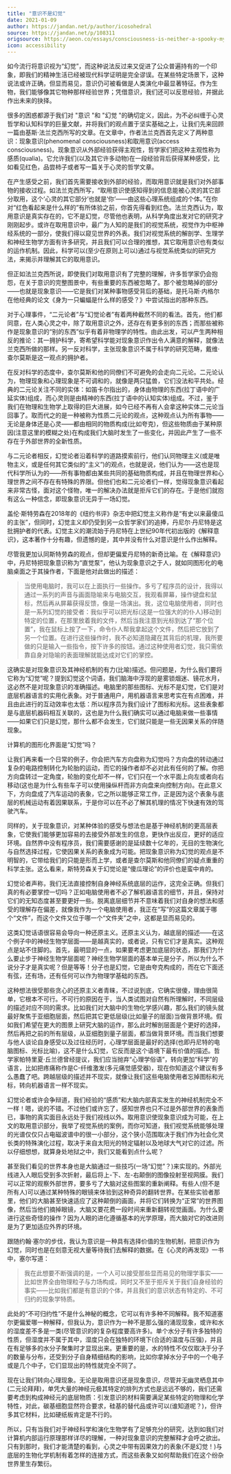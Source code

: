 ```yaml
---
title: "意识不是幻觉"
date: 2021-01-09
author: https://jandan.net/p/author/icosohedral
source: https://jandan.net/p/108311
origsource: https://aeon.co/essays/consciousness-is-neither-a-spooky-mystery-nor-an-illusory-belief
icon: accessibility
---
```




如今流行将意识视为“幻觉”，而这种说法反过来又促进了公众普遍持有的一个印象，即我们的精神生活已经被现代科学证明是完全谬误。在某些特定场景下，这种说法或许正确，但显而易见，意识仍可被看做是人类演化中最显著特征。作为生物，我们能够像其它物种那样经验世界；凭借意识，我们还可以反思经验，并据此作出未来的抉择。

很多的困惑都源于我们对 "意识 "和 "幻觉 "的确切定义，因此，为不必纠缠于心灵哲学和认知科学的巨量文献，并将我们的观点置于坚实基础之上，让我们先来回顾一篇由基斯·法兰克西所写的文章。在文章中，作者法兰克西首先定义了两种意识：现象意识(phenomenal consciousness)和取用意识(access consciousness)。现象意识从外部经验获得主观性，哲学家们把这种主观性称为感质(qualia)。它允许我们(以及其它许多动物)在一段经验背后获得某种感受，比如看见红色，品尝柿子或者写一篇关于心灵的哲学文章。

在产生感受之前，我们首先需要接收到外部的经验，而取用意识就是我们对外部事物的接收过程。如法兰克西所写，“取用意识使感知得到的信息能被心灵的其它部分取用，这个‘心灵的其它部分’也就是‘你’——由这些心理系统组成的个体。”在你对“红色看起来是什么样的”有所体验之前，你首先得看到红色。法兰克西认为，取用意识是真实存在的，它不是幻觉，尽管他也表明，从科学角度出发对它的研究才刚刚起步。或许在取用意识中，最广为人知的是我们的视觉系统，视觉作为中枢神经系统的一部分，使我们得以窥见世界的外表。我们对视觉系统的解剖学、生理学和神经生物学方面有许多研究，并且我们可以合理的推想，其它取用意识也有类似的运作机制。因此，科学可以(至少在原则上可以)通过与视觉系统类似的研究方法，来揭示并理解其它的取用意识。

但正如法兰克西所说，即使我们对取用意识有了完整的理解，许多哲学家仍会抱怨，在关于意识的完整图景中，有些重要的东西被忽略了。那个被忽略掉的部分——也就是现象意识——它是我们对某种事物感受背后的基础，是托马斯·内格尔在他经典的论文《身为一只蝙蝠是什么样的感受？》中尝试指出的那种东西。

对于心理事件，“二元论者”与“幻觉论者”有着两种截然不同的看法。首先，他们都同意，在人类心灵之中，除了取用意识之外，还存在有更多别的东西；而那些被称作是现象意识的“别的东西”似乎有着非物理学的特性。由此出发，可以产生两种相反的推论：其一拥护科学，寄希望科学能对现象意识作出令人满意的解释，就像法兰克西所做的那样。另一反对科学，主张现象意识不属于科学的研究范畴，戴维·查尔莫斯是这一观点的拥护者。

在反对科学的态度中，查尔莫斯和他的同僚们不可避免的会走向二元论。二元论认为，物理现象和心理现象是不可调和的，就像是两只猛兽，它们没法和平共处。经典的二元论关注不同的实体：如笛卡尔指出的，身体由物理的东西(拉丁语中的广延实体)组成，而心灵则是由精神的东西(拉丁语中的认知实体)组成。不过，鉴于我们在物理和生物学上取得的巨大进展，如今已经不再有人会拿这种实体二元论当回事了。取而代之的是一种被称为性质二元论的观点，这种观点认为所有事物——无论是身体还是心灵——都由相同的物质构成(比如夸克)，但这些物质由于某种原因(注意这里的模糊之处)在构成我们大脑时发生了一些变化，并因此产生了一些不存在于外部世界的全新性质。

与二元论者相反，幻觉论者沿着科学的道路摸索前行，他们认同物理主义(或是唯物主义，或是任何其它类似的“主义”)的观点，也就是说，他们认为——这也是现代科学所认为的——所有事物都由某些共同的基础物质构成，并且在物理世界和心理世界之间不存在有特殊的界限。但他们也和二元论者们一样，觉得现象意识看起来非常古怪，面对这个怪物，唯一的解决办法就是拒斥它们的存在。于是他们就抱有这么一种信念，即现象意识无异于一场幻觉。

盖伦·斯特劳森在2018年的《纽约书评》杂志中把幻觉主义称作是“有史以来最傻瓜的主张”，但同时，幻觉主义却仍受到另一众哲学家们的追捧，丹尼尔·丹尼特是这批拥护者的代表。幻觉主义的潮流始于丹尼特在上世纪90年代初出版的《解释意识》，这本著作十分有趣，但遗憾的是，其中并没有什么对意识是什么作出解释。

尽管我更加认同斯特劳森的观点，但却更偏爱丹尼特的新奇比喻。在《解释意识》中，丹尼特把现象意识称为“直觉泵”，他认为现象意识之于人，就如同图形化的电脑桌面之于其操作者，下面是他对此做出的描述：

> 当使用电脑时，我可以在上面执行一些操作。多亏了程序员的设计，我得以通过一系列的声音与画面隐喻来与电脑交互，我观看屏幕，操作键盘和鼠标，然后再从屏幕获得反馈，像是一场演出。我，这位电脑使用者，同时也是一系列幻觉的接受者：我似乎可以把光标(这是一位强大的的仆人)移动到特定的位置，在那里放着我的文件，然后当我注意到光标到达了“那个位置”，我在鼠标上按了一下，命令仆人帮我拿起这个文件，然后把它放到了另一个位置。在进行这些操作时，我不必知道隐藏在其背后的机理，我所要做的只是输入一些指令，按下许多的按钮。通过这种使用者幻觉，我只需依靠自身对隐喻的表面理解就能达成对它们的掌控。

这确实是对现象意识及其神经机制的有力(比喻)描述。但问题是，为什么我们要将它称为“幻觉”呢？提到幻觉这个词语，我们脑海中浮现的是雾锁烟迷、镜花水月，这必然不是对现象意识的准确描述。电脑里的那些图标、光标不是幻觉，它们是对底层机器语言的实用化表象。对于普通用户，用机器语言来思考实在有点困难，并且由此进行的互动效率也太低：所以程序员为我们设计了图标和光标。这些表象都是与底层机器码相互关联的，这也是为什么我们确实可以通过电脑来做一些事情——如果它们只是幻觉，那什么都不会发生，它们就只能是一些无因果关系的伴随现象。

计算机的图形化界面是“幻觉”吗？

让我们再来看一个日常的例子，你会把汽车方向盘称为幻觉吗？方向盘的转动通过复杂的电路控制转化为轮胎的运动，而它的操作者却不必对此有任何的了解。你把方向盘转过一定角度，轮胎的变化却不一样，它们只在一个水平面上向左或者向右移动(这也是为什么有些车子可以使用操纵杆而非方向盘来向控制方向)。在此意义下，方向盘成了汽车运动的表象，它之所以能够正常工作，正是因为这个表象与底层的机械运动有着因果联系，于是你可以在不必了解其机理的情况下快速有效的驾驶汽车。

同样的，关于现象意识，对某种体验的感受与想法也是基于神经机制的更高层表象，它使我们能够更加容易的去接受外部发生的信息，更快作出反应，更好的适应环境。自然界中没有程序员，我们需要感谢的是延续数十亿年的，无目的生物演化与自然选择过程，它使因果关系的表象成为可能。把现象意识称为幻觉的观点是不明智的，它带给我们的只能是形而上学，或者是查尔莫斯和他同僚们的疑点重重的科学主张。这么看来，斯特劳森关于幻觉论是“傻瓜理论”的评价也是蛮中肯的。

幻觉论者声称，我们无法直接控制自身神经系统底层的运作，这完全正确。但我们真的有必要掌控一切吗？正如电脑使用者不必了解机器语言的细节，并且，保持对它们的无知态度甚至要更好一些。脱离底层细节并不意味着我们对自身的想法和感受的理解存在偏差，就像我作为一个电脑使用者，我正在“写”的这篇文章属于哪个“文件”，而这个文件又位于哪一个“文件夹”之中，这都是显而易见的。

这类幻觉话语很容易会导向一种还原主义。还原主义认为，越底层的描述——在这个例子中的神经生物学层面——是越真实的，或者说，只有它们才是真实。这种观点是站不住脚的。首先，最明显的一点，如果要考虑更加底层的状态，那我们为什么要止步于神经生物学层面呢？神经生物学层面的基本单元是分子，所以为什么不说分子才是真实呢？但是等等！分子也是幻觉，它是由夸克构成的，而在它下面还有弦，还有场，还有任何可以作为物理学基础的东西。

这种想法很受那些贪心的还原主义者青睐，不过说到底，它确实很傻，理由很简单，它根本不可行。不可行的原因在于，当人类试图对自然有所理解时，不同层级的描述对应不同的需求。比如我们对大脑中的生物化学感兴趣，那么我们的镜头就最好聚焦于亚细胞层面，然后把其它更低层级(比如量子的层面)当做背景环境。假如我们希望在更大的图景上研究大脑的运作，那么此时解剖层面是个更好的选择，然后再把之前的所有层级，从亚细胞到量子层面，都当做背景环境。而当我们想要与他人谈论自身感受以及过往经历时，心理学层面是最好的选择(也即丹尼特的电脑图标、光标比喻)，这不是什么幻觉，它反而是这个语境下最有价值的描述。哲学家帕特里夏·丘兰德曾经提议，我们应当抛弃“心理学俗语”，转向更加“科学”的语言，比如把疼痛称作是C-纤维激发(多元痛觉感受器)，现在你知道这个建议有多么愚蠢了吧。跨越层级的描述并不现实，就像让我们这些电脑使用者忘掉图标和光标，转向机器语言一样不现实。

幻觉论者或许会争辩道，我们经验的“感质”和大脑内部真实发生的神经机制完全不一样！嗯，说的不错。不过他们或许忘了，感知世界也只不过是外部世界的表象而已，事物的真实面目永远处于我们视线以外。取用意识使现象意识成为可能，在上文的取用意识部分，我举了视觉系统的案例，而你可知道，我们视觉系统能够处理的光谱仅仅只占电磁波谱中的很一小部分，这个狭小范围取决于我们作为社会化灵长类的特殊演化过程，取决于来自太阳光的特定辐射以及地球大气对它的过滤。所以仔细想想，就算身处地狱之中，我们又能看到点什么呢？

甚至我们看见的世界本身也是大脑通过一些技巧(一场“幻觉”？)来实现的。外部光线进入人眼后受到多次折射，最后将上-下、左-右颠倒的图像投射至视网膜。我们可以正常的观察外部世界，要多亏了大脑对这些图案的重新阐释。有些人(但不是所有人)可以通过某种特殊的眼镜来体验到这种奇异的翻转世界。在某些实验者那里，他们的大脑甚至快速适应了这种颠倒的画面，并将它们转换为“正常”的世界图像，然后当他们摘掉眼镜，大脑又要花费一段时间来重新翻转视觉画面。为什么要进行这些奇怪的操作？因为人眼的进化遵循基本的光学原理，而大脑对它的改进则是为了更加适应外界的环境。

跟随约翰·塞尔的步伐，我认为意识是一种具有选择价值的生物机制，把意识作为幻觉，同时也是在刻意无视大量等待我们去解释的数据。在《心灵的再发现》一书中，塞尔写道：

> 我在此想要不断强调的是，一个人可以接受那些显而易见的物理学事实——比如世界全由物理粒子与力场构成，同时又不至于拒斥关于我们自身经验的事实——比如我们都是有意识的个体，并且我们的意识状态有特定的、不可归约的现象学特质。

此处的“不可归约性”不是什么神秘的概念，它可以有许多种不同解释。我不知道塞尔更偏爱哪一种解释，但我认为，意识作为一种不是那么强的涌现现象，或许和水的湿度差不多是一类(尽管意识的的复杂程度要高许多)。单个水分子有许多独特的性质，但湿度并不属于其中，湿度只会在独特的环境下(合适的温度与压强)，并且在有足够多的水分子聚集时才显现出来。更重要的是，水的特性不仅仅取决于分子的数量与分布，还受到分子自身精细结构的影响，比如你拿掉水分子中的一个电子或是几个中子，它们显现出的特性就完全不同了。

现在让我们转向心理现象。无论是取用意识还是现象意识，尽管并无幽灵栖息其中(二元论拜拜)，单凭大量的神经元极其特定的排列方式也是远远不够的，我们还需要考虑到构成神经元的底层物质：引发意识的材料需要满足某些特定的物理和化学特性，对此，碳基细胞显然符合要求，硅基的替代品或许可以(谁知道呢？)，但许多其它材料，比如硬纸板肯定是不行的。

所以，只有当我们对于神经科学和演化生物学有了足够充分的研究，达到如我们对计算机内部运行原理那样详尽的理解，一种对现象意识的完整解释才会呼之欲出。只有到那时，我们才能清楚的看到，心灵之中带有因果效力的表象(不是幻觉！)与底层的生物化学机制有着怎样的连接方式，而这些表象又如何帮助我们在这个纷杂世界里生存繁衍。